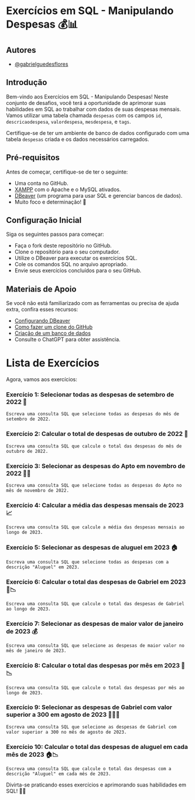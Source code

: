 # Exercícios em SQL - Manipulando Despesas 💰📊

## Autores

- [@gabrielguedesflores](https://www.github.com/gabrielguedesflores)

## Introdução

Bem-vindo aos Exercícios em SQL - Manipulando Despesas! Neste conjunto de desafios, você terá a oportunidade de aprimorar suas habilidades em SQL ao trabalhar com dados de suas despesas mensais. Vamos utilizar uma tabela chamada `despesas` com os campos `id`, `descricaodespesa`, `valordespesa`, `mesdespesa`, e `tags`.

Certifique-se de ter um ambiente de banco de dados configurado com uma tabela `despesas` criada e os dados necessários carregados.

## Pré-requisitos

Antes de começar, certifique-se de ter o seguinte:

- Uma conta no GitHub.
- [XAMPP](https://www.apachefriends.org/index.html) com o Apache e o MySQL ativados.
- [DBeaver](https://dbeaver.io/) (um programa para usar SQL e gerenciar bancos de dados).
- Muito foco e determinação! 💪

## Configuração Inicial

Siga os seguintes passos para começar:

- Faça o fork deste repositório no GitHub.
- Clone o repositório para o seu computador.
- Utilize o DBeaver para executar os exercícios SQL.
- Cole os comandos SQL no arquivo apropriado.
- Envie seus exercícios concluídos para o seu GitHub.

## Materiais de Apoio

Se você não está familiarizado com as ferramentas ou precisa de ajuda extra, confira esses recursos:

- [Configurando DBeaver](https://www.youtube.com/watch?v=shGezjnGpkU)
- [Como fazer um clone do GitHub](https://www.youtube.com/watch?v=qmi5GYYxww4)
- [Criação de um banco de dados](https://www.youtube.com/watch?v=qJq7R5baRmw)
- Consulte o ChatGPT para obter assistência.

# Lista de Exercícios

Agora, vamos aos exercícios:

### Exercício 1: Selecionar todas as despesas de setembro de 2022 📅
```Escreva uma consulta SQL que selecione todas as despesas do mês de setembro de 2022.```

###  Exercício 2: Calcular o total de despesas de outubro de 2022 🧮
```Escreva uma consulta SQL que calcule o total das despesas do mês de outubro de 2022.```

### Exercício 3: Selecionar as despesas do Apto em novembro de 2022 🧑‍💼
```Escreva uma consulta SQL que selecione todas as despesas do Apto no mês de novembro de 2022.```

### Exercício 4: Calcular a média das despesas mensais de 2023 📈
```Escreva uma consulta SQL que calcule a média das despesas mensais ao longo de 2023.```

### Exercício 5: Selecionar as despesas de aluguel em 2023 🏠
```Escreva uma consulta SQL que selecione todas as despesas com a descrição "Aluguel" em 2023.```

### Exercício 6: Calcular o total das despesas de Gabriel em 2023 💼📉
```Escreva uma consulta SQL que calcule o total das despesas de Gabriel ao longo de 2023.```

### Exercício 7: Selecionar as despesas de maior valor de janeiro de 2023 💰
```Escreva uma consulta SQL que selecione as despesas de maior valor no mês de janeiro de 2023.```

### Exercício 8: Calcular o total das despesas por mês em 2023 📅📉
```Escreva uma consulta SQL que calcule o total das despesas por mês ao longo de 2023.```

### Exercício 9: Selecionar as despesas de Gabriel com valor superior a 300 em agosto de 2023 🧑‍💼💲
```Escreva uma consulta SQL que selecione as despesas de Gabriel com valor superior a 300 no mês de agosto de 2023.```

### Exercício 10: Calcular o total das despesas de aluguel em cada mês de 2023 🏠📉
```Escreva uma consulta SQL que calcule o total das despesas com a descrição "Aluguel" em cada mês de 2023.```


Divirta-se praticando esses exercícios e aprimorando suas habilidades em SQL! 💪😄